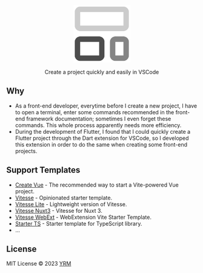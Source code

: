 <br>
<p align="center">
<img src="resources/icon.png" alt="logo" width="150"/>
</p>

<p align="center">
Create a project quickly and easily in VSCode
</p>

## Why

- As a front-end developer, everytime before I create a new project, I have to open a terminal, enter some commands recommended in the front-end framework documentation; sometimes I even forget these commands. This whole process apparently needs more efficiency.
- During the development of Flutter, I found that I could quickly create a Flutter project through the Dart extension for VSCode, so I developed this extension in order to do the same when creating some front-end projects.

## Support Templates

- [Create Vue](https://github.com/vuejs/create-vue) - The recommended way to start a Vite-powered Vue project.
- [Vitesse](https://github.com/antfu/vitesse) - Opinionated starter template.
- [Vitesse Lite](https://github.com/antfu/vitesse-lite) - Lightweight version of Vitesse.
- [Vitesse Nuxt3](https://github.com/antfu/vitesse-nuxt3) - Vitesse for Nuxt 3.
- [Vitesse WebExt](https://github.com/antfu/vitesse-webext) - WebExtension Vite Starter Template.
- [Starter TS](https://github.com/antfu/starter-ts) - Starter template for TypeScript library.
- ...


## License

MIT License © 2023 [YRM](https://github.com/yrming)
